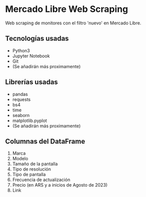 # Mercado Libre Web Scraping
Web scraping de monitores con el filtro 'nuevo' en Mercado Libre.

## Tecnologías usadas
* Python3
* Jupyter Notebook
* Git
* (Se añadirán más proximamente)

## Librerías usadas
* pandas
* requests
* bs4
* time
* seaborn
* matplotlib.pyplot
* (Se añadirán más proximamente)

## Columnas del DataFrame
1. Marca
2. Modelo
3. Tamaño de la pantalla
4. Tipo de resolución
5. Tipo de pantalla
6. Frecuencia de actualización
7. Precio (en ARS y a inicios de Agosto de 2023)
8. Link
